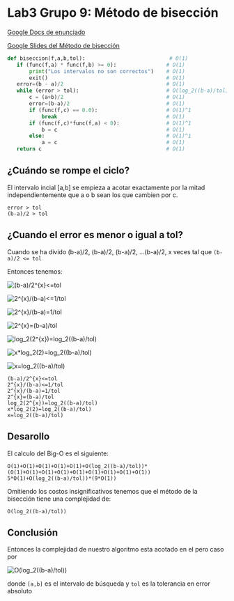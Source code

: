 # Lab3 Grupo 9: Método de bisección
[Google Docs de enunciado](https://docs.google.com/document/d/17PbQ12ueK_aBHzUAt4S3vwtmE4-OyNAEduATqXiE5cE/edit)

[Google Slides del Método de bisección](https://docs.google.com/presentation/d/1qtsbJFTalOlM7qdlacQk5FTIT5Tq7c23iIX81jkiwac/edit?usp=sharing)

 ```python
def biseccion(f,a,b,tol):                           # O(1)
    if (func(f,a) * func(f,b) >= 0):                # O(1)
        print("Los intervalos no son correctos")    # O(1)
        exit()                                      # O(1)
    error=(b - a)/2                                 # O(1)
    while (error > tol):                            # O(log_2((b-a)/tol))
        c = (a+b)/2                                 # O(1)
        error=(b-a)/2                               # O(1)
        if (func(f,c) == 0.0):                      # O(1)^1
            break                                   # O(1)
        if (func(f,c)*func(f,a) < 0):               # O(1)^1
            b = c                                   # O(1)
        else:                                       # O(1)^1
            a = c                                   # O(1)
    return c                                        # O(1)
```
## ¿Cuándo se rompe el ciclo?  
El intervalo incial [a,b] se empieza a acotar exactamente por la mitad
independientemente que a o b sean los que cambien por c.

    error > tol
    (b-a)/2 > tol

## ¿Cuando el error es menor o igual a tol?
Cuando se ha divido (b-a)/2, (b-a)/2, (b-a)/2, ...(b-a)/2, x veces tal que `(b-a)/2 <= tol`

Entonces tenemos:   

![(b-a)/2^{x}<=tol](https://render.githubusercontent.com/render/math?math=\color{white}\large\%5Cleft(b-a%5Cright)%2F2%5E%7Bx%7D%20<%3Dtol)  

![2^{x}/(b-a)<=1/tol](https://render.githubusercontent.com/render/math?math=\color{white}\large\2%5E%7Bx%7D%2F%28b-a%29%20%3C%3D%201%2Ftol)  

![2^{x}/(b-a)=1/tol](https://render.githubusercontent.com/render/math?math=\color{white}\large\2%5E%7Bx%7D%2F%28b-a%29%3D1%2Ftol)  

![2^{x}=(b-a)/tol](https://render.githubusercontent.com/render/math?math=\color{white}\large\2%5E%7Bx%7D%3D%28b-a%29%2Ftol)  

![log_2(2^{x})=log_2((b-a)/tol)](https://render.githubusercontent.com/render/math?math=\color{white}\large\log_2%282%5E%7Bx%7D%29%3Dlog_2%28%28b-a%29%2Ftol%29)  

![x*log_2(2)=log_2((b-a)/tol)](https://render.githubusercontent.com/render/math?math=\color{white}\large\x%2Alog_2%282%29%3Dlog_2%28%28b-a%29%2Ftol%29)  

![x=log_2((b-a)/tol)](https://render.githubusercontent.com/render/math?math=\color{white}\large\x%3Dlog_2%28%28b-a%29%2Ftol%29)
```
(b-a)/2^{x}<=tol
2^{x}/(b-a)<=1/tol
2^{x}/(b-a)=1/tol
2^{x}=(b-a)/tol
log_2(2^{x})=log_2((b-a)/tol)
x*log_2(2)=log_2((b-a)/tol)
x=log_2((b-a)/tol)
```
## Desarollo
El calculo del Big-O es el siguiente:

    O(1)+O(1)+O(1)+O(1)+O(1)+O(log_2((b-a)/tol))*(O(1)+O(1)+O(1)+O(1)+O(1)+O(1)+O(1)+O(1)+O(1))  
    5*O(1)+O(log_2((b-a)/tol))*(9*O(1))

Omitiendo los costos insignificativos tenemos que el método de la bisección tiene una complejidad de:

    O(log_2((b-a)/tol))

## Conclusión
Entonces la complejidad de nuestro algoritmo esta acotado en el pero caso por 

![O(log_2((b-a)/tol))](https://render.githubusercontent.com/render/math?math=\color{white}\large\O%28log_2%28%28b-a%29%2Ftol%29%29)

donde `[a,b]` es el intervalo de búsqueda y `tol` es la tolerancia en error absoluto